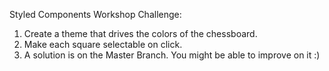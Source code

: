 Styled Components Workshop Challenge:

1. Create a theme that drives the colors of the chessboard.
2. Make each square selectable on click.
3. A solution is on the Master Branch. You might be able to improve on it :)